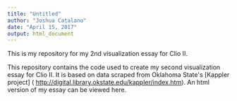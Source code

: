 ```yaml
---
title: "Untitled"
author: "Joshua Catalano"
date: "April 15, 2017"
output: html_document
---
```

This is my repository for my 2nd visualization essay for Clio II.

This repository contains the code used to create my second visualization essay for Clio II. It is based on data scraped from Oklahoma State's [Kappler project] ( http://digital.library.okstate.edu/kappler/index.htm). An html version of my essay can be viewed here.